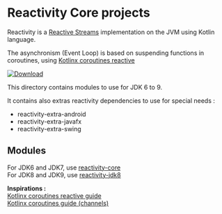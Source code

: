 # Reactivity Core projects

Reactivity is a [Reactive Streams](http://www.reactive-streams.org/) implementation on the JVM using Kotlin language.

The asynchronism (Event Loop) is based on suspending functions in coroutines, using [Kotlinx coroutines reactive](https://github.com/Kotlin/kotlinx.coroutines/tree/master/reactive/kotlinx-coroutines-reactive)

[ ![Download](https://api.bintray.com/packages/pull-vert/reactivity/reactivity/images/download.svg) ](https://bintray.com/pull-vert/reactivity/reactivity/_latestVersion#files)

This directory contains modules to use for JDK 6 to 9. 

It contains also extras reactivity dependencies to use for special needs :
- reactivity-extra-android
- reactivity-extra-javafx
- reactivity-extra-swing

## Modules

For JDK6 and JDK7, use [reactivity-core](reactivity/README.md)<br />
For JDK8 and JDK9, use [reactivity-jdk8](reactivity-jdk8/README.md)<br />

**Inspirations :**<br />
[Kotlinx coroutines reactive guide](https://github.com/Kotlin/kotlinx.coroutines/blob/master/reactive/coroutines-guide-reactive.md)<br />
[Kotlinx coroutines guide (channels)](https://github.com/Kotlin/kotlinx.coroutines/blob/master/coroutines-guide.md#channel-basics)